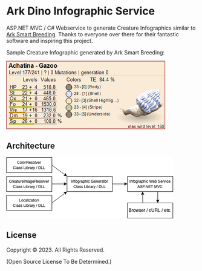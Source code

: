 # Ark Dino Infographic Service

ASP.NET MVC / C# Webservice to generate Creature Infographics similar to [Ark Smart Breeding](https://github.com/cadon/ARKStatsExtractor).
Thanks to everyone over there for their fantastic software and inspiring this project.

Sample Creature Infographic generated by Ark Smart Breeding:

![SampleAsbInfographic.png](SampleAsbInfographic.png)

## Architecture

![ArkDinoInfographicServiceArchitecture.drawio.png](ArkDinoInfographicServiceArchitecture.drawio.png)

## License

Copyright &copy; 2023. All Rights Reserved.

(Open Source License To Be Determined.)